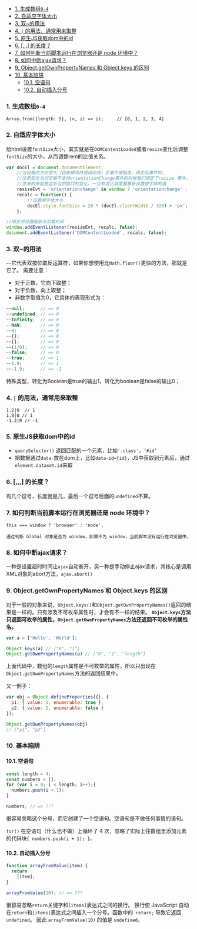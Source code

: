 - [1. 生成数组`0-4`](#1-生成数组0-4)
- [2. 自适应字体大小](#2-自适应字体大小)
- [3. 双~的用法](#3-双的用法)
- [4. `|` 的用法，通常用来取整](#4--的用法通常用来取整)
- [5. 原生JS获取dom中的id](#5-原生js获取dom中的id)
- [6. [,,,] 的长度？](#6--的长度)
- [7. 如何判断当前脚本运行在浏览器还是 node 环境中？](#7-如何判断当前脚本运行在浏览器还是-node-环境中)
- [8. 如何中断ajax请求？](#8-如何中断ajax请求)
- [9. Object.getOwnPropertyNames 和 Object.keys 的区别](#9-objectgetownpropertynames-和-objectkeys-的区别)
- [10. 基本陷阱](#10-基本陷阱)
  - [10.1. 空语句](#101-空语句)
  - [10.2. 自动插入分号](#102-自动插入分号)

### 1. 生成数组`0-4`
```
Array.from({length: 5}, (v, i) => i);     // [0, 1, 2, 3, 4]
```

### 2. 自适应字体大小
给html设置`fontSize`大小，其实就是在`DOMContentLoaded`或者`resize`变化后调整`fontSize`的大小，从而调整rem的比值关系。


```js
var docEl = document.documentElement,
    //当设备的方向变化（设备横向持或纵向持）此事件被触发。绑定此事件时，
    //注意现在当浏览器不支持orientationChange事件的时候我们绑定了resize 事件。
    //总来的来就是监听当然窗口的变化，一旦有变化就需要重新设置根字体的值
    resizeEvt = 'orientationchange' in window ? 'orientationchange' : 'resize',
    recalc = function() {
        //设置根字体大小
        docEl.style.fontSize = 20 * (docEl.clientWidth / 320) + 'px';
    };

//绑定浏览器缩放与加载时间
window.addEventListener(resizeEvt, recalc, false);
document.addEventListener('DOMContentLoaded', recalc, false);
```


### 3. 双~的用法
`~~`它代表双按位取反运算符，如果你想使用比`Math.floor()`更快的方法，那就是它了。
需要注意：

- 对于正数，它向下取整；
- 对于负数，向上取整；
- 非数字取值为0，它具体的表现形式为：

```js
~~null;      // => 0
~~undefined; // => 0
~~Infinity;  // => 0
--NaN;       // => 0
~~0;         // => 0
~~{};        // => 0
~~[];        // => 0
~~(1/0);     // => 0
~~false;     // => 0
~~true;      // => 1
~~1.9;       // => 1
~~-1.9;      // => -1
```
 特殊类型，转化为Boolean是true的输出1，转化为boolean是false的输出0；

### 4. `|` 的用法，通常用来取整
```
1.2|0  // 1
1.8|0 // 1
-1.2|0 // -1
```



### 5. 原生JS获取dom中的id
- `querySelector()` 返回匹配的一个元素，比如`'.class'`，`‘#id’`
- 把数据通过`data-`放在dom上，比如`data-id={id}`，JS中获取到元素后，通过`element.dataset.id`来取



### 6. [,,,] 的长度？
有几个逗号，长度就是几，最后一个逗号后面的`undefined`不算。

### 7. 如何判断当前脚本运行在浏览器还是 node 环境中？

```
this === window ? 'browser' : 'node';

通过判断 Global 对象是否为 window，如果不为 window，当前脚本没有运行在浏览器中。
```

### 8. 如何中断ajax请求？

一种是设置超时时间让`ajax`自动断开，另一种是手动停止ajax请求，其核心是调用XML对象的abort方法，`ajax.abort()`


### 9. Object.getOwnPropertyNames 和 Object.keys 的区别

对于一般的对象来说，`Object.keys()`和`Object.getOwnPropertyNames()`返回的结果是一样的。只有涉及不可枚举属性时，才会有不一样的结果。
**`Object.keys`方法只返回可枚举的属性，`Object.getOwnPropertyNames`方法还返回不可枚举的属性名。**

```javascript
var a = ['Hello', 'World'];

Object.keys(a) // ["0", "1"]
Object.getOwnPropertyNames(a) // ["0", "1", "length"]
```

上面代码中，数组的`length`属性是不可枚举的属性，所以只出现在`Object.getOwnPropertyNames`方法的返回结果中。

又一例子：

```javascript
var obj = Object.defineProperties({}, {
  p1: { value: 1, enumerable: true },
  p2: { value: 2, enumerable: false }
});

Object.getOwnPropertyNames(obj)
// ["p1", "p2"]
```

### 10. 基本陷阱

#### 10.1. 空语句
```js
const length = 4;
const numbers = [];
for (var i = 0; i < length; i++);{
  numbers.push(i + 1);
}

numbers; // => ???
```

很容易忽略这个分号，而它创建了一个空语句。空语句是不做任何事情的语句。

`for()` 在空语句（什么也不做）上循环了 4 次，忽略了实际上往数组里添加元素的代码块`{ numbers.push(i + 1); }。`


#### 10.2. 自动插入分号
```js
function arrayFromValue(item) {
  return
    [item];
}

arrayFromValue(10); // => ???
```
很容易忽略`return`关键字和`[items]`表达式之间的换行。
换行使 JavaScript 自动在`return`和`[items]`表达式之间插入一个分号。函数中的` return;` 导致它返回` undefined`。
因此 `arrayFromValue(10)` 的值是 `undefined`。


